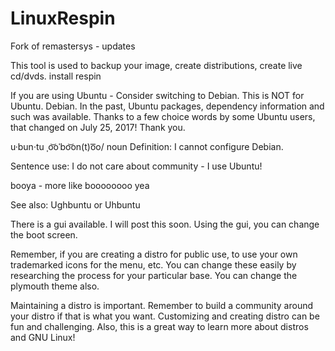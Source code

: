 # LinuxRespin
Fork of remastersys - updates

This tool is used to backup your image, create distributions, create live cd/dvds.
install respin

If you are using Ubuntu - Consider switching to Debian.
This is NOT for Ubuntu.
Debian.
In the past, Ubuntu packages, dependency information and such was available. Thanks to a few choice words by some Ubuntu users, that changed on July 25, 2017!
Thank you.

u·bun·tu
ˌo͝oˈbo͝on(t)o͞o/
noun
Definition: I cannot configure Debian.

Sentence use: I do not care about community - I use Ubuntu! 

booya - more like boooooooo yea

See also: Ughbuntu or Uhbuntu

There is a gui available. I will post this soon. 
Using the gui, you can change the boot screen. 

Remember, if you are creating a distro for public use, to use your own trademarked icons for the menu, etc. 
You can change these easily by researching the process for your particular base. 
You can change the plymouth theme also.

Maintaining a distro is important. 
Remember to build a community around your distro if that is what you want.
Customizing and creating distro can be fun and challenging. Also, this is a great way to learn more about distros and GNU Linux!




